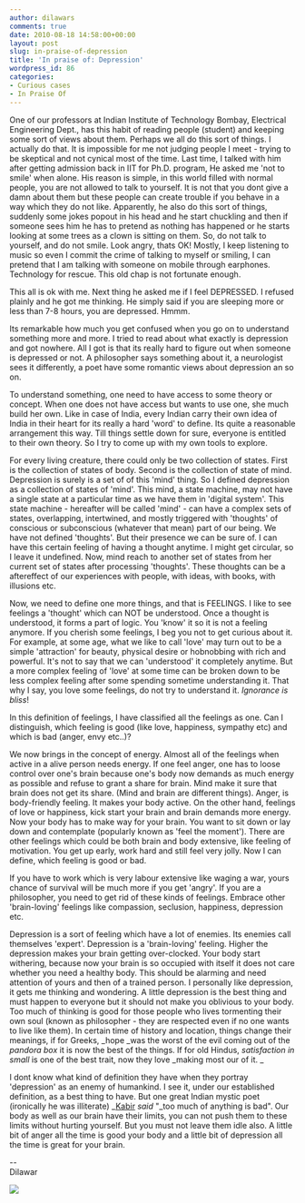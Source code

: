 ```yaml
---
author: dilawars
comments: true
date: 2010-08-18 14:58:00+00:00
layout: post
slug: in-praise-of-depression
title: 'In praise of: Depression'
wordpress_id: 86
categories:
- Curious cases
- In Praise Of
---
```


One of our professors at Indian Institute of Technology Bombay, Electrical Engineering Dept., has this habit of reading people (student) and keeping some sort of views about them. Perhaps we all do this sort of things. I actually do that. It is impossible for me not judging people I meet - trying to be skeptical and not cynical most of the time. Last time, I talked with him after getting admission back in IIT for Ph.D. program, He asked me 'not to smile' when alone. His reason is simple, in this world filled with normal people, you are not allowed to talk to yourself. It is not that you dont give a damn about them but these people can create trouble if you behave in a way which they do not like. Apparently, he also do this sort of things, suddenly some jokes popout in his head and he start chuckling and then if someone sees him he has to pretend as nothing has happened or he starts looking at some trees as a clown is sitting on them. So, do not talk to yourself, and do not smile. Look angry, thats OK! Mostly, I keep listening to music so even I commit the crime of talking to myself or smiling, I can pretend that I am talking with someone on mobile through earphones. Technology for rescue. This old chap is not fortunate enough.  
  
This all is ok with me. Next thing he asked me if I feel DEPRESSED. I refused plainly and he got me thinking. He simply said if you are sleeping more or less than 7-8 hours, you are depressed. Hmmm.  
  
Its remarkable how much you get confused when you go on to understand something more and more. I tried to read about what exactly is depression and got nowhere. All I got is that its really hard to figure out when someone is depressed or not. A philosopher says something about it, a neurologist sees it differently, a poet have some romantic views about depression an so on.  
  
To understand something, one need to have access to some theory or concept. When one does not have access but wants to use one, she much build her own. Like in case of India, every Indian carry their own idea of India in their heart for its really a hard 'word' to define. Its quite a reasonable arrangement this way. Till things settle down for sure, everyone is entitled to their own theory. So I try to come up with my own tools to explore.  
  
For every living creature, there could only be two collection of states. First is the collection of states of body. Second is the collection of state of mind. Depression is surely is a set of of this 'mind' thing. So I defined depression as a collection of states of 'mind'. This mind, a state machine, may not have a single state at a particular time as we have them in 'digital system'. This state machine - hereafter will  be called 'mind' - can have a complex sets of states, overlapping, intertwined, and mostly triggered with 'thoughts' of conscious or subconscious (whatever that mean) part of our being. We have not defined 'thoughts'. But their presence we can be sure of. I can have this certain feeling of having a thought anytime. I might get circular, so I leave it undefined. Now, mind reach to another set of states from her current set of states after processing 'thoughts'. These thoughts can be a aftereffect of our experiences with people, with ideas, with books, with illusions etc.  
  
Now, we need to define one more things, and that is FEELINGS. I like to see feelings a 'thought' which can NOT be understood. Once a thought is understood, it forms a part of logic. You 'know' it so it is not a feeling anymore. If you cherish some feelings, I beg you not to get curious about it. For example, at some age, what we like to call 'love' may turn out to be a simple 'attraction' for beauty, physical desire or hobnobbing with rich and powerful. It's not to say that we can 'understood' it completely anytime. But a more complex feeling of 'love' at some time can be broken down to be less complex feeling after some spending sometime understanding it. That why I say, you love some feelings, do not try to understand it. _Ignorance is bliss_!  
  
In this definition of feelings, I have classified all the feelings as one. Can I distinguish, which feeling is good (like love, happiness, sympathy etc) and which is bad (anger, envy etc..)?  
  
We now brings in the concept of energy. Almost all of the feelings when active in a alive person needs energy. If one feel anger, one has to loose control over one's brain because one's body now demands as much energy as possible and refuse to grant a share for brain. Mind make it sure that brain does not get its share. (Mind and brain are different things). Anger, is body-friendly feeling. It makes your body active. On the other hand, feelings of love or happiness, kick start your brain and brain demands more energy. Now your body has to make way for your brain. You want to sit down or lay down and contemplate (popularly known as 'feel the moment'). There are other feelings which could be both brain and body extensive, like feeling of motivation. You get up early, work hard and still feel very jolly. Now I can define, which feeling is good or bad.  
  
If you have to work which is very labour extensive like waging a war, yours chance of survival will be much more if you get 'angry'. If you are a philosopher, you need to get rid of these kinds of feelings. Embrace other 'brain-loving' feelings like compassion, seclusion, happiness, depression etc.  
  
Depression is a sort of feeling which have a lot of enemies. Its enemies call themselves 'expert'. Depression is a 'brain-loving' feeling. Higher the depression makes your brain getting over-clocked. Your body start withering, because now your brain is so occupied with itself it does not care whether you need a healthy body. This should be alarming and need attention of yours and then of a trained person. I personally like depression, it gets me thinking and wondering. A little depression is the best thing and must happen to everyone but it should not make you oblivious to your body. Too much of thinking is good for those people who lives tormenting their own soul (known as philosopher - they are respected even if no one wants to live like them). In certain time of history and location, things change their meanings, if for Greeks, _hope _was the worst of the evil coming out of the _pandora box_ it is now the best of the things. If for old Hindus, _satisfaction in small_ is one of the best trait, now they love _making most our of it. _  
  
I dont know what kind of definition they have when they portray 'depression' as an enemy of humankind. I see it, under our established definition, as a best thing to have. But one great Indian mystic poet (ironically he was illiterate) _[Kabir](http://books.google.com/books?id=ZGwPOdVoeI0C&printsec=frontcover&dq=Kabir&as_brr=0#v=onepage&q&f=false) _said_ "_too much of anything is bad". Our body as well as our brain have their limits, you can not push them to these limits without hurting yourself. But you must not leave them idle also. A little bit of anger all the time is good your body and a little bit of depression all the time is great for your brain.  
  
--  
Dilawar

![](https://blogger.googleusercontent.com/tracker/3794193585985230867-277966686365567463?l=dilawarsays.blogspot.com)

